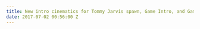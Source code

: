 ```yaml
---
title: New intro cinematics for Tommy Jarvis spawn, Game Intro, and Game Outro
date: 2017-07-02 00:56:00 Z
---
```


